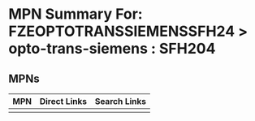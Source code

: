 



# MPN Summary For: FZEOPTOTRANSSIEMENSSFH24 > opto-trans-siemens : SFH204

## MPNs
  

|MPN|Direct Links|Search Links|
| :--- | :--- | :--- |
||||
